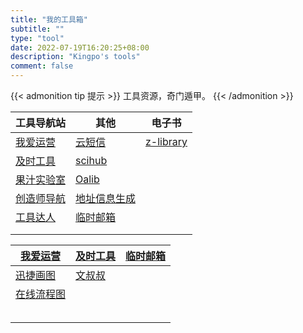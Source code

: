 ```yaml
---
title: "我的工具箱"
subtitle: ""
type: "tool"
date: 2022-07-19T16:20:25+08:00
description: "Kingpo's tools"
comment: false
---
```


{{< admonition tip 提示 >}}
工具资源，奇门遁甲。
{{< /admonition >}}



| 工具导航站                                            | 其他                                                      | 电子书                                   |
| ----------------------------------------------------- | --------------------------------------------------------- | ---------------------------------------- |
| [我爱运营](https://www.52yunying.com "聚合各类资源" ) | [云短信](https://yunduanxin.net/ "接收短信验证码")        | [z-library](https://zh.singlelogin.me/ ) |
| [及时工具](https://www.67tool.com "在线工具集合")     | [scihub](https://tool.yovisun.com/scihub/ "全球论文下载") | []()                                     |
| [果汁实验室](http://guozhivip.com/lab/ "资源导航站")  | [Oalib](https://www.oalib.com/ "论文免费下载")            | []()                                     |
| [创造师导航](https://chuangzaoshi.com/ "资源导航站")  | [地址信息生成](https://www.meiguodizhi.com/)                                                      | []()                                     |
| [工具达人](https://dartools.com/ "工具集合")         | [临时邮箱](https://www.67tool.com)                                                      | []()                                     |
| []()                                                  | []()                                                      | []()                                     |
| []()                                                  | []()                                                      | []()                                     |


| [我爱运营](https://www.52yunying.com)              | [及时工具](https://www.67tool.com)               | [临时邮箱](https://www.67tool.com) |
| -------------------------------------------------- | ------------------------------------------------ | ---------------------------------- |
| [迅捷画图](https://www.liuchengtu.com/ "迅捷画图") | [文叔叔](https://www.wenshushu.cn/ "临时传文件") | []()                               |
| [在线流程图](https://app.diagrams.net/)            | []()                                             | []()                               |
| []()                                               | []()                                             | []()                               |
| []()                                               | []()                                             | []()                               |
| []()                                               | []()                                             | []()                               |
| []()                                               | []()                                             | []()                               |
| []()                                               | []()                                             | []()                               |




